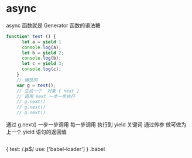 # async
async 函数就是 Generator 函数的语法糖
```js
function* test () {
      let a = yield 1
      console.log(a);
      let b = yield 2;
      console.log(b);
      let c = yield 3;
      console.log(c);
    }
    // 惰性的
    var g = test();
    // 生成一个  对象 { next }
    // 调用 next 一步一步执行
    // g.next()
    // g.next()
    // g.next()
  ```
  通过 g.next() 一步一步调用
  每一步调用 执行到 yield 关键词
  通过传参  做可做为上一个 yield 语句的返回值

  ## 
  {
    test: /\.js$/
    use: ['babel-loader']
  }
  .babel
